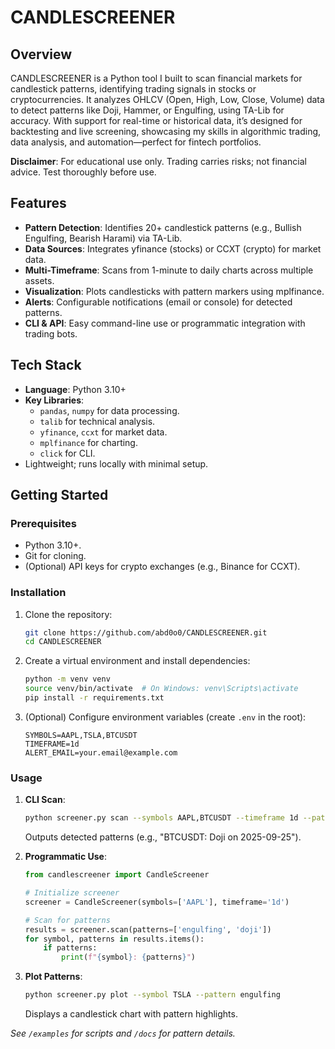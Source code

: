 
# CANDLESCREENER

## Overview
CANDLESCREENER is a Python tool I built to scan financial markets for candlestick patterns, identifying trading signals in stocks or cryptocurrencies. It analyzes OHLCV (Open, High, Low, Close, Volume) data to detect patterns like Doji, Hammer, or Engulfing, using TA-Lib for accuracy. With support for real-time or historical data, it’s designed for backtesting and live screening, showcasing my skills in algorithmic trading, data analysis, and automation—perfect for fintech portfolios.

**Disclaimer**: For educational use only. Trading carries risks; not financial advice. Test thoroughly before use.

## Features
- **Pattern Detection**: Identifies 20+ candlestick patterns (e.g., Bullish Engulfing, Bearish Harami) via TA-Lib.
- **Data Sources**: Integrates yfinance (stocks) or CCXT (crypto) for market data.
- **Multi-Timeframe**: Scans from 1-minute to daily charts across multiple assets.
- **Visualization**: Plots candlesticks with pattern markers using mplfinance.
- **Alerts**: Configurable notifications (email or console) for detected patterns.
- **CLI & API**: Easy command-line use or programmatic integration with trading bots.

## Tech Stack
- **Language**: Python 3.10+
- **Key Libraries**:
  - `pandas`, `numpy` for data processing.
  - `talib` for technical analysis.
  - `yfinance`, `ccxt` for market data.
  - `mplfinance` for charting.
  - `click` for CLI.
- Lightweight; runs locally with minimal setup.

## Getting Started

### Prerequisites
- Python 3.10+.
- Git for cloning.
- (Optional) API keys for crypto exchanges (e.g., Binance for CCXT).

### Installation
1. Clone the repository:
   ```bash
   git clone https://github.com/abd0o0/CANDLESCREENER.git
   cd CANDLESCREENER
   ```
2. Create a virtual environment and install dependencies:
   ```bash
   python -m venv venv
   source venv/bin/activate  # On Windows: venv\Scripts\activate
   pip install -r requirements.txt
   ```
3. (Optional) Configure environment variables (create `.env` in the root):
   ```
   SYMBOLS=AAPL,TSLA,BTCUSDT
   TIMEFRAME=1d
   ALERT_EMAIL=your.email@example.com
   ```

### Usage
1. **CLI Scan**:
   ```bash
   python screener.py scan --symbols AAPL,BTCUSDT --timeframe 1d --patterns doji,hammer
   ```
   Outputs detected patterns (e.g., "BTCUSDT: Doji on 2025-09-25").

2. **Programmatic Use**:
   ```python
   from candlescreener import CandleScreener

   # Initialize screener
   screener = CandleScreener(symbols=['AAPL'], timeframe='1d')

   # Scan for patterns
   results = screener.scan(patterns=['engulfing', 'doji'])
   for symbol, patterns in results.items():
       if patterns:
           print(f"{symbol}: {patterns}")
   ```

3. **Plot Patterns**:
   ```bash
   python screener.py plot --symbol TSLA --pattern engulfing
   ```
   Displays a candlestick chart with pattern highlights.

*See `/examples` for scripts and `/docs` for pattern details.*

